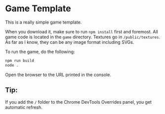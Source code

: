 # Game Template

This is a really simple game template.

When you download it, make sure to run `npm install` first and foremost.
All game code is located in the `game` directory. 
Textures go in `/public/textures`. As far as I know, they can be any image format including SVGs.

To run the game, do the following:
```bash
npm run build
node .
```

Open the browser to the URL printed in the console.

## Tip:
If you add the `/` folder to the Chrome DevTools Overrides panel, you get automatic refresh.
